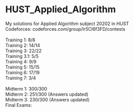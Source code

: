 # HUST_Applied_Algorithm

My solutions for Applied Algorithm subject 20202 in HUST </br>
Codeforces: codeforces.com/group/Ir5CI6f3FD/contests </br></br>
Training 1: 8/8 </br>
Training 2: 14/14 </br>
Training 3: 22/22</br>
Training 3.1: 5/5 </br>
Training 4: 9/9 </br>
Training 5: 15/15 </br>
Training 6: 17/19 </br>
Training 7: 3/4 </br>
</br>
Midterm 1: 300/300 </br>
Midterm 2: 251/300 (Answers updated)</br>
Midterm 3: 230/300 (Answers updated)</br>
Final Exams: </br>

